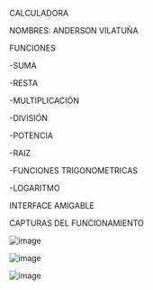CALCULADORA

NOMBRES: ANDERSON VILATUÑA 


FUNCIONES 

-SUMA 

-RESTA

-MULTIPLICACIÓN

-DIVISIÓN

-POTENCIA 

-RAIZ

-FUNCIONES TRIGONOMETRICAS

-LOGARITMO



INTERFACE AMIGABLE 




CAPTURAS DEL FUNCIONAMIENTO



![image](https://github.com/user-attachments/assets/d0fd93af-7066-4200-8197-49b4b8f133c0)


![image](https://github.com/user-attachments/assets/6d8dbfac-e974-4ef4-831a-0294410e2861)



![image](https://github.com/user-attachments/assets/91f1b78e-efbf-4164-8f24-7385bb378f36)
